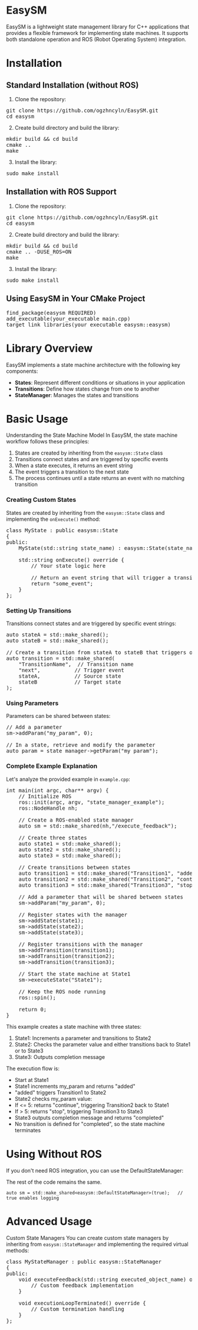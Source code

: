 # EasySM
EasySM is a lightweight state management library for C++ applications that provides a flexible framework for implementing state machines. It supports both standalone operation and ROS (Robot Operating System) integration.

# Installation

## Standard Installation (without ROS)
1. Clone the repository:
<pre>git clone https://github.com/ogzhncyln/EasySM.git
cd easysm</pre>
    
2. Create build directory and build the library:
<pre>mkdir build && cd build
cmake ..
make</pre>

3. Install the library:
<pre>sudo make install</pre>

## Installation with ROS Support
1. Clone the repository:
<pre>git clone https://github.com/ogzhncyln/EasySM.git
cd easysm</pre>
    
2. Create build directory and build the library:
<pre>mkdir build && cd build
cmake .. -DUSE_ROS=ON
make</pre>

3. Install the library:
<pre>sudo make install</pre>

## Using EasySM in Your CMake Project
<pre>find_package(easysm REQUIRED)
add_executable(your_executable main.cpp)
target_link_libraries(your_executable easysm::easysm)</pre>

# Library Overview
EasySM implements a state machine architecture with the following key components:
* **States**: Represent different conditions or situations in your application
* **Transitions**: Define how states change from one to another
* **StateManager**: Manages the states and transitions

# Basic Usage
Understanding the State Machine Model
In EasySM, the state machine workflow follows these principles:

1. States are created by inheriting from the `easysm::State` class
2. Transitions connect states and are triggered by specific events
3. When a state executes, it returns an event string
4. The event triggers a transition to the next state
5. The process continues until a state returns an event with no matching transition

### Creating Custom States
States are created by inheriting from the `easysm::State` class and implementing the `onExecute()` method:
<pre>class MyState : public easysm::State 
{
public:
    MyState(std::string state_name) : easysm::State(state_name) {}
    
    std::string onExecute() override {
        // Your state logic here
        
        // Return an event string that will trigger a transition
        return "some_event";
    }
};</pre>

### Setting Up Transitions
Transitions connect states and are triggered by specific event strings:
<pre>auto stateA = std::make_shared<StateA>();
auto stateB = std::make_shared<StateB>();

// Create a transition from stateA to stateB that triggers on "next" event
auto transition = std::make_shared<easysm::Transition>(
    "TransitionName",  // Transition name
    "next",           // Trigger event
    stateA,           // Source state
    stateB            // Target state
);</pre>

### Using Parameters
Parameters can be shared between states:
<pre>// Add a parameter
sm->addParam<int>("my_param", 0);

// In a state, retrieve and modify the parameter
auto param = state_manager->getParam<int>("my_param");</pre>

### Complete Example Explanation
Let's analyze the provided example in `example.cpp`:

<pre>int main(int argc, char** argv) {
    // Initialize ROS
    ros::init(argc, argv, "state_manager_example");
    ros::NodeHandle nh;

    // Create a ROS-enabled state manager
    auto sm = std::make_shared<easysm::RosStateManager>(nh,"/execute_feedback");
    
    // Create three states
    auto state1 = std::make_shared<State1>();
    auto state2 = std::make_shared<State2>();
    auto state3 = std::make_shared<State3>();
    
    // Create transitions between states
    auto transition1 = std::make_shared<easysm::Transition>("Transition1", "added", state1, state2);
    auto transition2 = std::make_shared<easysm::Transition>("Transition2", "continue", state2, state1);
    auto transition3 = std::make_shared<easysm::Transition>("Transition3", "stop", state2, state3);
    
    // Add a parameter that will be shared between states
    sm->addParam<int>("my_param", 0);
    
    // Register states with the manager
    sm->addState(state1);
    sm->addState(state2);
    sm->addState(state3);
    
    // Register transitions with the manager
    sm->addTransition(transition1);
    sm->addTransition(transition2);
    sm->addTransition(transition3);
    
    // Start the state machine at State1
    sm->executeState("State1");

    // Keep the ROS node running
    ros::spin();
    
    return 0;
}</pre>

This example creates a state machine with three states:
1. State1: Increments a parameter and transitions to State2
2. State2: Checks the parameter value and either transitions back to State1 or to State3
3. State3: Outputs completion message
   
The execution flow is:
* Start at State1
* State1 increments my_param and returns "added"
* "added" triggers Transition1 to State2
* State2 checks my_param value:
* If <= 5: returns "continue", triggering Transition2 back to State1
* If > 5: returns "stop", triggering Transition3 to State3
* State3 outputs completion message and returns "completed"
* No transition is defined for "completed", so the state machine terminates

# Using Without ROS
If you don't need ROS integration, you can use the DefaultStateManager:

The rest of the code remains the same.

``` auto sm = std::make_shared<easysm::DefaultStateManager>(true);   // true enables logging ```

# Advanced Usage
Custom State Managers
You can create custom state managers by inheriting from `easysm::StateManager` and implementing the required virtual methods:

<pre>class MyStateManager : public easysm::StateManager
{
public:
    void executeFeedback(std::string executed_object_name) override {
        // Custom feedback implementation
    }
    
    void executionLoopTerminated() override {
        // Custom termination handling
    }
};</pre>

